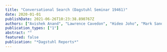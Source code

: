 ```yaml
---
title: "Conversational Search (Dagstuhl Seminar 19461)"
date: 2020-01-01
publishDate: 2021-06-26T10:23:38.890767Z
authors: ["Avishek Anand", "Lawrence Cavedon", "Hideo Joho", "Mark Sanderson", "Benno Stein"]
publication_types: ["1"]
abstract: ""
featured: false
publication: "*Dagstuhl Reports*"
---
```


